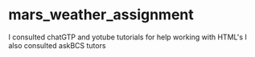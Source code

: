 # mars_weather_assignment

I consulted chatGTP and yotube tutorials for help working with HTML's
I also consulted askBCS tutors
